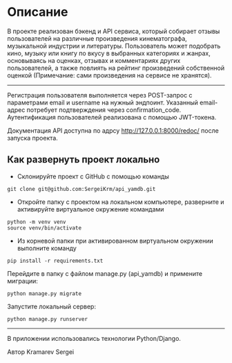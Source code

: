 # Описание

В проекте реализован бэкенд и API сервиса, который собирает отзывы пользователей на различные произведения кинематографа, музыкальной индустрии и литературы. Пользователь может подобрать кино, музыку или книгу по вкусу в выбранных категориях и жанрах, основываясь на оценках, отзывах и комментариях других пользователей, а также повлиять на рейтинг произведений собственной оценкой (Примечание: сами произведения на сервисе не хранятся).

------------------------------------------------------------------
Регистрация пользователя выполняется через POST-запрос с параметрами email и username на нужный эндпоинт. 
Указанный email-адрес потребует подтверждения через confirmation_code.
Аутентификация пользователей реализована с помощью JWT-токена.

Документация API доступна по адрсу http://127.0.0.1:8000/redoc/ после запуска проекта.

## Как развернуть проект локально

- Склонируйте проект с GitHub с помощью команды
```
git clone git@github.com:SergeiKrm/api_yamdb.git
```

- Откройте папку с проектом на локальном компьютере, разверните и активируйте виртуальное окружение командами
```
python -m venv venv
source venv/bin/activate
```

- Из корневой папки при активированном виртуальном окружении выполните команду 
```
pip install -r requirements.txt
``` 

Перейдите в папку с файлом manage.py (api_yamdb) и примените миграции:
```
python manage.py migrate
```
Запустите локальный сервер:
```
python manage.py runserver
```

--------------------------------------------------------------------
В приложении использовались технологии Python/Django.

Автор Kramarev Sergei
